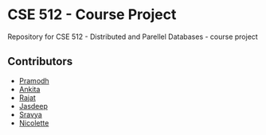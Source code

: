 # CSE 512 - Course Project

Repository for CSE 512 - Distributed and Parellel Databases - course project

Contributors
------------
- [Pramodh](https://github.com/PramodhN/)
- [Ankita](https://github.com/apchandak24)
- [Rajat](https://github.com/rajataggarwal91)
- [Jasdeep](https://github.com/jasdeepbhalla)
- [Sravya](https://github.com/sravyaguturu)
- [Nicolette](https://github.com/NicoletteFurtado)

